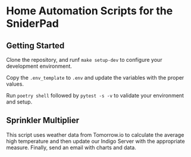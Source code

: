 # Home Automation Scripts for the SniderPad

## Getting Started

Clone the repository, and runf `make setup-dev` to configure your development
environment.

Copy the `.env_template` to `.env` and update the variables with the proper
values.

Run `poetry shell` followed by `pytest -s -v` to validate your environment and
setup.

## Sprinkler Multiplier

This script uses weather data from Tomorrow.io to calculate the average high
temperature and then update our Indigo Server with the appropriate measure.
Finally, send an email with charts and data.
